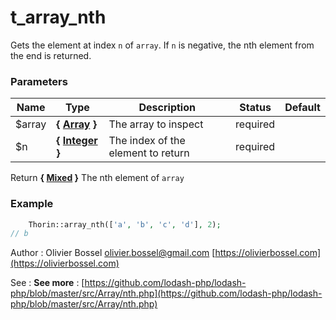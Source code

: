 # t_array_nth

Gets the element at index `n` of `array`. If `n` is negative, the nth
element from the end is returned.



### Parameters
Name  |  Type  |  Description  |  Status  |  Default
------------  |  ------------  |  ------------  |  ------------  |  ------------
$array  |  **{ [Array](http://php.net/manual/en/language.types.array.php) }**  |  The array to inspect  |  required  |
$n  |  **{ [Integer](http://php.net/manual/en/language.types.integer.php) }**  |  The index of the element to return  |  required  |

Return **{ [Mixed](http://php.net/manual/en/language.pseudo-types.php#language.types.mixed) }** The nth element of `array`

### Example
```php
	Thorin::array_nth(['a', 'b', 'c', 'd'], 2);
// b
```
Author : Olivier Bossel [olivier.bossel@gmail.com](mailto:olivier.bossel@gmail.com) [https://olivierbossel.com](https://olivierbossel.com)

See : **See more** : [https://github.com/lodash-php/lodash-php/blob/master/src/Array/nth.php](https://github.com/lodash-php/lodash-php/blob/master/src/Array/nth.php)